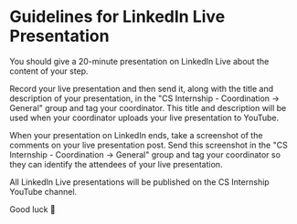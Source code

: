 # Guidelines for LinkedIn Live Presentation

You should give a 20-minute presentation on LinkedIn Live about the content of your step.

Record your live presentation and then send it, along with the title and description of your presentation, in the "CS Internship - Coordination -> General" group and tag your coordinator. This title and description will be used when your coordinator uploads your live presentation to YouTube.

When your presentation on LinkedIn ends, take a screenshot of the comments on your live presentation post. Send this screenshot in the "CS Internship - Coordination -> General" group and tag your coordinator so they can identify the attendees of your live presentation.

All LinkedIn Live presentations will be published on the CS Internship YouTube channel.

Good luck 🚀